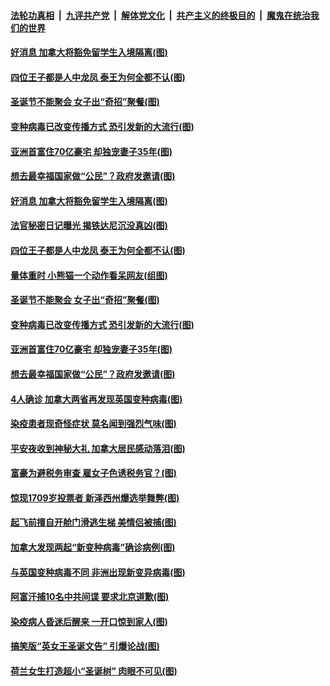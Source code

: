 

####  [法轮功真相](../../../../basic/blob/master/README.md?t=12300302) &nbsp;|&nbsp; [九评共产党](../../../../9ping.md/blob/master/README.md?t=12300302) &nbsp;|&nbsp; [解体党文化](../../../../jtdwh.md/blob/master/README.md?t=12300302)  &nbsp;|&nbsp; [共产主义的终极目的](../../../../gczydzjmd.md/blob/master/README.md?t=12300302) &nbsp;|&nbsp; [魔鬼在统治我们的世界](../../../../mgztzwmdsj.md/blob/master/README.md?t=12300302) 

#### [好消息 加拿大将豁免留学生入境隔离(图)](../pages/p3/957431.md?t=12300302) 

#### [四位王子都是人中龙凤 泰王为何全都不认(图)](../pages/p3/957417.md?t=12300302) 

#### [圣诞节不能聚会 女子出“奇招”聚餐(图)](../pages/p3/957346.md?t=12300302) 

#### [变种病毒已改变传播方式 恐引发新的大流行(图)](../pages/p3/957338.md?t=12300302) 

#### [亚洲首富住70亿豪宅 却独宠妻子35年(图)](../pages/p3/957336.md?t=12300302) 

#### [想去最幸福国家做“公民”？政府发邀请(图)](../pages/p3/957334.md?t=12300302) 

#### [好消息 加拿大将豁免留学生入境隔离(图)](../pages/p3/957431.md?t=12300302) 

#### [法官秘密日记曝光 揭铁达尼沉没真凶(图)](../pages/p3/957420.md?t=12300302) 

#### [四位王子都是人中龙凤 泰王为何全都不认(图)](../pages/p3/957417.md?t=12300302) 

#### [量体重时 小熊猫一个动作看呆网友(组图)](../pages/p3/957337.md?t=12300302) 

#### [圣诞节不能聚会 女子出“奇招”聚餐(图)](../pages/p3/957346.md?t=12300302) 

#### [变种病毒已改变传播方式 恐引发新的大流行(图)](../pages/p3/957338.md?t=12300302) 

#### [亚洲首富住70亿豪宅 却独宠妻子35年(图)](../pages/p3/957336.md?t=12300302) 

#### [想去最幸福国家做“公民”？政府发邀请(图)](../pages/p3/957334.md?t=12300302) 

#### [4人确诊 加拿大两省再发现英国变种病毒(图)](../pages/p3/957326.md?t=12300302) 

#### [染疫患者现奇怪症状 莫名闻到强烈气味(图)](../pages/p3/957318.md?t=12300302) 

#### [平安夜收到神秘大礼 加拿大居民感动落泪(图)](../pages/p3/957277.md?t=12300302) 

#### [富豪为避税务审查 雇女子色诱税务官？(图)](../pages/p3/956678.md?t=12300302) 

#### [惊现1709岁投票者 新泽西州爆选举舞弊(图)](../pages/p3/957187.md?t=12300302) 

#### [起飞前擅自开舱门滑逃生梯 美情侣被捕(图)](../pages/p3/957180.md?t=12300302) 

#### [加拿大发现两起“新变种病毒”确诊病例(图)](../pages/p3/957176.md?t=12300302) 

#### [与英国变种病毒不同 非洲出现新变异病毒(图)](../pages/p3/957167.md?t=12300302) 

#### [阿富汗捕10名中共间谍 要求北京道歉(图)](../pages/p3/957163.md?t=12300302) 

#### [染疫病人昏迷后醒来 一开口惊到家人(图)](../pages/p3/957156.md?t=12300302) 

#### [搞笑版“英女王圣诞文告” 引爆论战(图)](../pages/p3/957153.md?t=12300302) 

#### [荷兰女生打造超小“圣诞树” 肉眼不可见(图)](../pages/p3/957066.md?t=12300302) 


